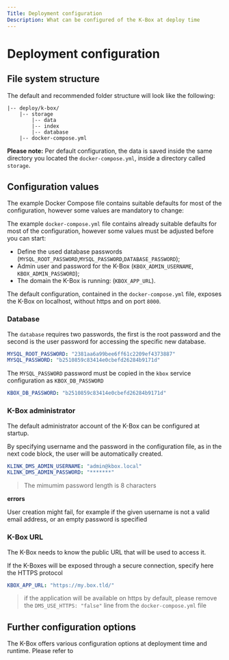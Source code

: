 ```yaml
---
Title: Deployment configuration
Description: What can be configured of the K-Box at deploy time
---
```


# Deployment configuration

## File system structure

The default and recommended folder structure will look like the following:

```
|-- deploy/k-box/
    |-- storage
        |-- data
        |-- index
        |-- database
    |-- docker-compose.yml
```

**Please note:** Per default configuration, the data is saved inside the same directory you located the `docker-compose.yml`, inside a directory called `storage`.

## Configuration values

The example Docker Compose file contains suitable defaults for most of the configuration, however some values are mandatory to change:

The example `docker-compose.yml` file contains already suitable defaults for most of the configuration, however some values must be adjusted before you can start:

- Define the used database passwords (`MYSQL_ROOT_PASSWORD`,`MYSQL_PASSWORD`,`DATABASE_PASSWORD`);
- Admin user and password for the K-Box (`KBOX_ADMIN_USERNAME`, `KBOX_ADMIN_PASSWORD`);
- The domain the K-Box is running: (`KBOX_APP_URL`).

The default configuration, contained in the `docker-compose.yml` file, exposes the K-Box on localhost, without https and on port `8000`.

### Database

The `database` requires two passwords, the first is the root password and the second is the user password for accessing the specific new database.

```yaml
MYSQL_ROOT_PASSWORD: "2381aa6a99bee6ff61c2209ef4373887"
MYSQL_PASSWORD: "b2510859c83414e0cbefd26284b9171d"
```

The `MYSQL_PASSWORD` password must be copied in the `kbox` service configuration as `KBOX_DB_PASSWORD`

```yaml
KBOX_DB_PASSWORD: "b2510859c83414e0cbefd26284b9171d"
```

### K-Box administrator

The default administrator account of the K-Box can be configured at startup.

By specifying username and the password in the configuration file, as in the next code block, the user will be automatically created.

```yaml
KLINK_DMS_ADMIN_USERNAME: "admin@kbox.local"
KLINK_DMS_ADMIN_PASSWORD: "*******"
```

> The mimumim password length is 8 characters

**errors**

User creation might fail, for example if the given username is not a valid email address, or an empty password is specified


### K-Box URL

The K-Box needs to know the public URL that will be used to access it.

If the K-Boxes will be exposed through a secure connection, specify here the HTTPS protocol

```yaml
KBOX_APP_URL: "https://my.box.tld/"
```

> if the application will be available on https by default, please remove the `DMS_USE_HTTPS: "false"` line from the `docker-compose.yml` file


## Further configuration options

The K-Box offers various configuration options at deployment time and runtime. Please refer to [](../developer/configuration.md)
